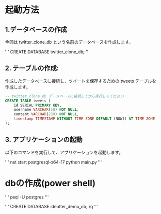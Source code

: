 # 起動方法

## 1.データベースの作成
今回は twitter_clone_db という名前のデータベースを作成します。

'''
CREATE DATABASE twitter_clone_db;
'''

## 2. テーブルの作成:
作成したデータベースに接続し、ツイートを保存するための tweets テーブルを作成します。

```sql
-- twitter_clone_db データベースに接続してから実行してください
CREATE TABLE tweets (
    id SERIAL PRIMARY KEY,
    username VARCHAR(50) NOT NULL,
    content VARCHAR(280) NOT NULL,
    timestamp TIMESTAMP WITHOUT TIME ZONE DEFAULT (NOW() AT TIME ZONE 'utc')
);
```

## 3. アプリケーションの起動
以下のコマンドを実行して、アプリケーションを起動します。

'''
net start postgresql-x64-17
python main.py
'''

# dbの作成(power shell)

'''
psql -U postgres
'''

'''
CREATE DATABASE ideatter_demo_db;
\q
'''
